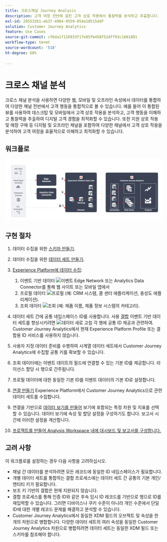 ```yaml
---
title: 크로스채널 Journey Analysis
description: 고객 여정 전반에 걸친 고객 상호 작용에서 통찰력을 분석하고 추출합니다.
exl-id: 285532b1-eb37-4984-9559-054a18515ddf
solution: Customer Journey Analytics
feature: Use Cases
source-git-commit: cf6da1f126933f17e05fb458f52dff93c1601891
workflow-type: tm+mt
source-wordcount: '518'
ht-degree: 68%

---
```


# 크로스 채널 분석

크로스 채널 분석을 사용하면 다양한 웹, 모바일 및 오프라인 속성에서 데이터를 통합하여 다양한 채널 전반에서 고객 행동을 통합적으로 볼 수 있습니다. 예를 들어 이 통합된 뷰를 사용하여 데스크탑 및 모바일에서 고객 상호 작용을 분석하고, 고객 행동을 이해하고 통찰력을 추출하여 디지털 고객 경험을 최적화할 수 있습니다. 또한 지원 상호 작용 및 매장 구매 등 디지털 및 오프라인 채널을 포함하여 다양한 채널에서 고객 상호 작용을 분석하여 고객 여정을 효율적으로 이해하고 최적화할 수 있습니다.

## 워크플로

![크로스 채널 아키텍처](../assets/cca-architecture.png)

## 구현 절차

1. 데이터 수집을 위한 [스키마 만들기](https://experienceleague.adobe.com/docs/experience-platform/xdm/tutorials/create-schema-ui.html).
1. 데이터 수집을 위한 [데이터 세트 만들기](https://experienceleague.adobe.com/docs/platform-learn/tutorials/data-ingestion/create-datasets-and-ingest-data.html).
1. [Experience Platform에 데이터 수집](https://experienceleague.adobe.com/docs/platform-learn/tutorials/data-ingestion/understanding-data-ingestion.html):
   1. 이벤트 기반 데이터 ![이벤트](https://spectrum.adobe.com/static/icons/workflow_18/Smock_Events_18_N.svg) Edge Network 또는 Analytics Data Connector를 통해 웹 사이트 또는 모바일 앱에서
   2. 프로필 데이터 ![프로필](https://spectrum.adobe.com/static/icons/workflow_18/Smock_User_18_N.svg) (예: CRM 시스템, 콜 센터 애플리케이션, 충성도 애플리케이션).
   3. 조회 데이터 ![조회](https://spectrum.adobe.com/static/icons/workflow_18/Smock_Search_18_N.svg) (예: 제품 이름, 제품 정보 시스템의 카테고리).

1. 데이터 세트 간에 공통 네임스페이스 ID를 사용합니다. 사용 [결합](../../stitching/overview.md) 이벤트 기반 데이터 세트를 향상시키려면 ![데이터 새로 고침](https://spectrum.adobe.com/static/icons/workflow_18/Smock_DataRefresh_18_N.svg) 각 행에 공통 ID 제공과 관련하여. Customer Journey Analytics에서 현재 Experience Platform Profile 또는 결합용 ID 서비스를 사용하지 않습니다.
1. 사용자 지정 데이터 준비를 수행하여 시계열 데이터 세트에서 Customer Journey Analytics에 수집할 공통 키를 확보할 수 있습니다.
1. 조회 데이터에는 이벤트 데이트의 필드에 연결할 수 있는 기본 ID를 제공합니다. 라이선스 할당 시 행으로 간주됩니다.
1. 프로필 데이터에 대한 동일한 기본 ID를 이벤트 데이터의 기본 ID로 설정합니다.
1. [연결 만들기](../../connections/overview.md) Experience Platform에서 Customer Journey Analytics으로 관련 데이터 세트를 수집합니다.
1. 연결을 기반으로 [데이터 보기를 만들어](/help/data-views/create-dataview.md) 보기에 포함되는 특정 차원 및 지표를 선택할 수 있습니다. 데이터 보기에 속성 및 할당 설정을 구성하기도 합니다. 보고서 시간에 이러한 설정을 계산합니다.
1. [프로젝트를 만들어 Analysis Workspace 내에 대시보드 및 보고서를 구성합니다.](/help/analysis-workspace/home.md)

## 고려 사항

이 워크플로를 설정하는 경우 다음 사항을 고려하십시오.

* 채널 간 데이터를 분석하려면 모든 레코드에 동일한 ID 네임스페이스가 필요합니다.
* 개별 데이터 세트를 통합하는 결합 프로세스에는 데이터 세트 간 공통의 기본 개인/엔티티 키가 필요합니다.
* 보조 키 기반의 결합은 현재 지원되지 않습니다.
* 결합 프로세스를 통해 인증 ID와 같은 후속 임시 ID 레코드를 기반으로 행으로 ID를 재입력할 수 있습니다. 그러면 디바이스나 쿠키 수준이 아니라 개인 수준에서 단일 ID에 대한 개별 레코드 문제를 해결하고 분석할 수 있습니다.
* Customer Journey Analytics에서 동일한 XDM 필드의 오브젝트 및 속성을 한 개의 차원으로 병합합니다. 다양한 데이터 세트의 여러 속성을 동일한 Customer Journey Analytics 차원으로 병합하려면 데이터 세트는 동일한 XDM 필드 또는 스키마를 참조해야 합니다.

